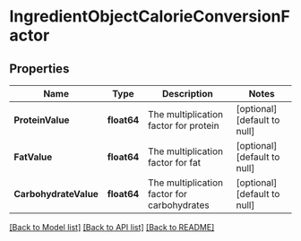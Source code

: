 # IngredientObjectCalorieConversionFactor

## Properties
Name | Type | Description | Notes
------------ | ------------- | ------------- | -------------
**ProteinValue** | **float64** | The multiplication factor for protein | [optional] [default to null]
**FatValue** | **float64** | The multiplication factor for fat | [optional] [default to null]
**CarbohydrateValue** | **float64** | The multiplication factor for carbohydrates | [optional] [default to null]

[[Back to Model list]](../README.md#documentation-for-models) [[Back to API list]](../README.md#documentation-for-api-endpoints) [[Back to README]](../README.md)

